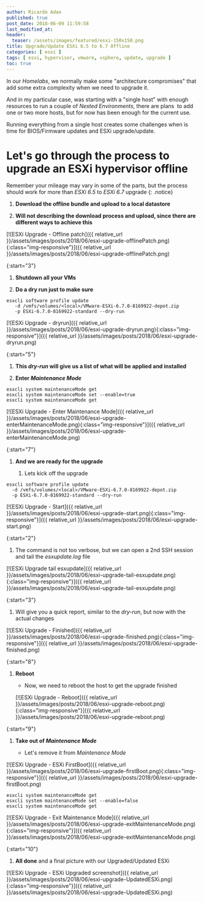 ```yaml
---
author: Ricardo Adao
published: true
post_date: 2018-06-09 11:59:58
last_modified_at:
header:
  teaser: /assets/images/featured/esxi-150x150.png
title: Upgrade/Update ESXi 6.5 to 6.7 Offline
categories: [ esxi ]
tags: [ esxi, hypervisor, vmware, vsphere, update, upgrade ]
toc: true
---
```

In our _Homelabs_, we normally make some "architecture compromises" that add some extra complexity when we need to upgrade it.

And in my particular case, was starting with a "single host" with enough resources to run a couple of _Nested Environments_, there are plans  to add one or two more hosts, but for now has been enough for the current use.

Running everything from a single host creates some challenges when is time for BIOS/Firmware updates and ESXi upgrade/update.

# Let's go through the process to upgrade an ESXi hypervisor offline #

Remember your mileage may vary in some of the parts, but the process should work for more than _ESXi 6.5_ to _ESXi 6.7_ upgrade
{: .notice}

1. **Download the offline bundle and upload to a local datastore**

1. **Will not describing the download process and upload, since there are different ways to achieve this**

[![ESXi Upgrade - Offline patch]({{ relative_url }}/assets/images/posts/2018/06/esxi-upgrade-offlinePatch.png){:class="img-responsive"}]({{ relative_url }}/assets/images/posts/2018/06/esxi-upgrade-offlinePatch.png)

{:start="3"}

1. **Shutdown all your VMs**

1. **Do a dry run just to make sure**

```shellscript
esxcli software profile update
   -d /vmfs/volumes/<local>/VMware-ESXi-6.7.0-8169922-depot.zip
   -p ESXi-6.7.0-8169922-standard --dry-run
```

[![ESXi Upgrade - dryrun]({{ relative_url }}/assets/images/posts/2018/06/esxi-upgrade-dryrun.png){:class="img-responsive"}]({{ relative_url }}/assets/images/posts/2018/06/esxi-upgrade-dryrun.png)

{:start="5"}

1. **This _dry-run_ will give us a list of what will be applied and installed**

1. **Enter _Maintenance Mode_**

```shellscript
esxcli system maintenanceMode get
esxcli system maintenanceMode set --enable=true
esxcli system maintenanceMode get
```

[![ESXi Upgrade - Enter Maintenance Mode]({{ relative_url }}/assets/images/posts/2018/06/esxi-upgrade-enterMaintenanceMode.png){:class="img-responsive"}]({{ relative_url }}/assets/images/posts/2018/06/esxi-upgrade-enterMaintenanceMode.png)

{:start="7"}

1. **And we are ready for the upgrade**

   1. Lets kick off the upgrade

```shellscript
esxcli software profile update
  -d /vmfs/volumes/<local>/VMware-ESXi-6.7.0-8169922-depot.zip
  -p ESXi-6.7.0-8169922-standard --dry-run
```

[![ESXi Upgrade - Start]({{ relative_url }}/assets/images/posts/2018/06/esxi-upgrade-start.png){:class="img-responsive"}]({{ relative_url }}/assets/images/posts/2018/06/esxi-upgrade-start.png)

{:start="2"}

   1. The command is not too verbose, but we can open a 2nd SSH session and tail the _esxupdate.log_ file

[![ESXi Upgrade tail esxupdate]({{ relative_url }}/assets/images/posts/2018/06/esxi-upgrade-tail-esxupdate.png){:class="img-responsive"}]({{ relative_url }}/assets/images/posts/2018/06/esxi-upgrade-tail-esxupdate.png)

{:start="3"}

   1. Will give you a quick report, similar to the _dry-run_, but now with the actual changes

[![ESXi Upgrade - Finished]({{ relative_url }}/assets/images/posts/2018/06/esxi-upgrade-finished.png){:class="img-responsive"}]({{ relative_url }}/assets/images/posts/2018/06/esxi-upgrade-finished.png)

{:start="8"}

1. **Reboot**

   * Now, we need to reboot the host to get the upgrade finished

   [![ESXi Upgrade - Reboot]({{ relative_url }}/assets/images/posts/2018/06/esxi-upgrade-reboot.png){:class="img-responsive"}]({{ relative_url }}/assets/images/posts/2018/06/esxi-upgrade-reboot.png)

{:start="9"}

1. **Take out of _Maintenance Mode_**

   * Let's remove it from _Maintenance Mode_

[![ESXi Upgrade - ESXi FirstBoot]({{ relative_url }}/assets/images/posts/2018/06/esxi-upgrade-firstBoot.png){:class="img-responsive"}]({{ relative_url }}/assets/images/posts/2018/06/esxi-upgrade-firstBoot.png)

```shellscript
esxcli system maintenanceMode get
esxcli system maintenanceMode set --enable=false
esxcli system maintenanceMode get
```

[![ESXi Upgrade - Exit Maintenance Mode]({{ relative_url }}/assets/images/posts/2018/06/esxi-upgrade-exitMaintenanceMode.png){:class="img-responsive"}]({{ relative_url }}/assets/images/posts/2018/06/esxi-upgrade-exitMaintenanceMode.png)

{:start="10"}

1. **All done** and a final picture with our Upgraded/Updated ESXi

[![ESXi Upgrade - ESXi Upgraded screenshot]({{ relative_url }}/assets/images/posts/2018/06/esxi-upgrade-UpdatedESXi.png){:class="img-responsive"}]({{ relative_url }}/assets/images/posts/2018/06/esxi-upgrade-UpdatedESXi.png)